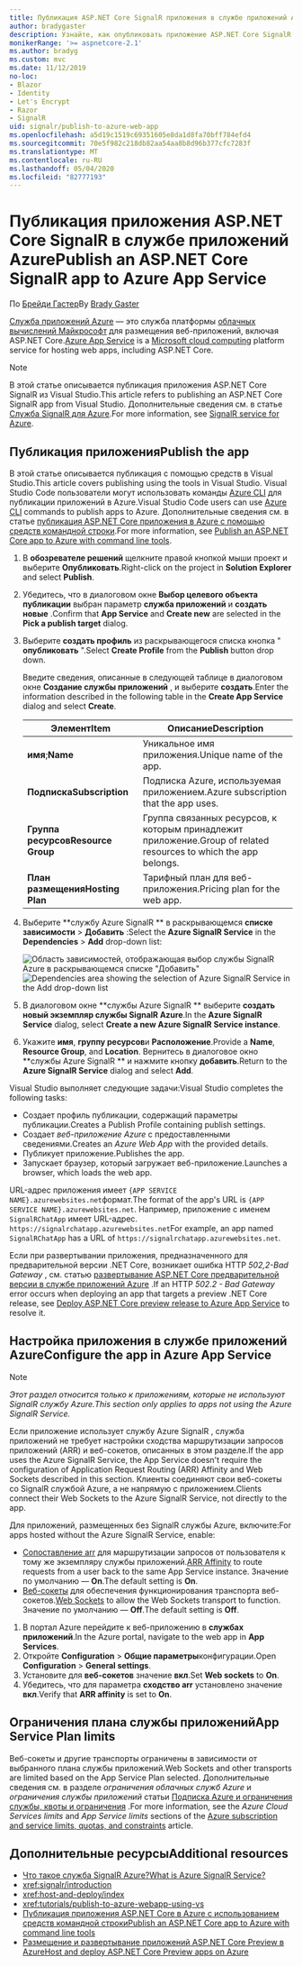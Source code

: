 ```yaml
---
title: Публикация ASP.NET Core SignalR приложения в службе приложений Azure
author: bradygaster
description: Узнайте, как опубликовать приложение ASP.NET Core SignalR в службе приложений Azure.
monikerRange: '>= aspnetcore-2.1'
ms.author: bradyg
ms.custom: mvc
ms.date: 11/12/2019
no-loc:
- Blazor
- Identity
- Let's Encrypt
- Razor
- SignalR
uid: signalr/publish-to-azure-web-app
ms.openlocfilehash: a5d19c1519c69351605e8da1d8fa70bff784efd4
ms.sourcegitcommit: 70e5f982c218db82aa54aa8b8d96b377cfc7283f
ms.translationtype: MT
ms.contentlocale: ru-RU
ms.lasthandoff: 05/04/2020
ms.locfileid: "82777193"
---
```

# <a name="publish-an-aspnet-core-signalr-app-to-azure-app-service"></a><span data-ttu-id="03729-103">Публикация приложения ASP.NET Core SignalR в службе приложений Azure</span><span class="sxs-lookup"><span data-stu-id="03729-103">Publish an ASP.NET Core SignalR app to Azure App Service</span></span>

<span data-ttu-id="03729-104">По [Брейди Гастер](https://twitter.com/bradygaster)</span><span class="sxs-lookup"><span data-stu-id="03729-104">By [Brady Gaster](https://twitter.com/bradygaster)</span></span>

<span data-ttu-id="03729-105">[Служба приложений Azure](/azure/app-service/app-service-web-overview) — это служба платформы [облачных вычислений Майкрософт](https://azure.microsoft.com/) для размещения веб-приложений, включая ASP.NET Core.</span><span class="sxs-lookup"><span data-stu-id="03729-105">[Azure App Service](/azure/app-service/app-service-web-overview) is a [Microsoft cloud computing](https://azure.microsoft.com/) platform service for hosting web apps, including ASP.NET Core.</span></span>

> [!NOTE]
> <span data-ttu-id="03729-106">В этой статье описывается публикация приложения ASP.NET Core SignalR из Visual Studio.</span><span class="sxs-lookup"><span data-stu-id="03729-106">This article refers to publishing an ASP.NET Core SignalR app from Visual Studio.</span></span> <span data-ttu-id="03729-107">Дополнительные сведения см. в статье [Служба SignalR для Azure](https://azure.microsoft.com/services/signalr-service).</span><span class="sxs-lookup"><span data-stu-id="03729-107">For more information, see [SignalR service for Azure](https://azure.microsoft.com/services/signalr-service).</span></span>

## <a name="publish-the-app"></a><span data-ttu-id="03729-108">Публикация приложения</span><span class="sxs-lookup"><span data-stu-id="03729-108">Publish the app</span></span>

<span data-ttu-id="03729-109">В этой статье описывается публикация с помощью средств в Visual Studio.</span><span class="sxs-lookup"><span data-stu-id="03729-109">This article covers publishing using the tools in Visual Studio.</span></span> <span data-ttu-id="03729-110">Visual Studio Code пользователи могут использовать команды [Azure CLI](/cli/azure) для публикации приложений в Azure.</span><span class="sxs-lookup"><span data-stu-id="03729-110">Visual Studio Code users can use [Azure CLI](/cli/azure) commands to publish apps to Azure.</span></span> <span data-ttu-id="03729-111">Дополнительные сведения см. в статье [публикация ASP.NET Core приложения в Azure с помощью средств командной строки](/azure/app-service/app-service-web-get-started-dotnet).</span><span class="sxs-lookup"><span data-stu-id="03729-111">For more information, see [Publish an ASP.NET Core app to Azure with command line tools](/azure/app-service/app-service-web-get-started-dotnet).</span></span>

1. <span data-ttu-id="03729-112">В **обозревателе решений** щелкните правой кнопкой мыши проект и выберите **Опубликовать**.</span><span class="sxs-lookup"><span data-stu-id="03729-112">Right-click on the project in **Solution Explorer** and select **Publish**.</span></span>

1. <span data-ttu-id="03729-113">Убедитесь, что в диалоговом окне **Выбор целевого объекта публикации** выбран параметр **служба приложений** и **создать новые** .</span><span class="sxs-lookup"><span data-stu-id="03729-113">Confirm that **App Service** and **Create new** are selected in the **Pick a publish target** dialog.</span></span>

1. <span data-ttu-id="03729-114">Выберите **создать профиль** из раскрывающегося списка кнопка " **опубликовать** ".</span><span class="sxs-lookup"><span data-stu-id="03729-114">Select **Create Profile** from the **Publish** button drop down.</span></span>

   <span data-ttu-id="03729-115">Введите сведения, описанные в следующей таблице в диалоговом окне **Создание службы приложений** , и выберите **создать**.</span><span class="sxs-lookup"><span data-stu-id="03729-115">Enter the information described in the following table in the **Create App Service** dialog and select **Create**.</span></span>

   | <span data-ttu-id="03729-116">Элемент</span><span class="sxs-lookup"><span data-stu-id="03729-116">Item</span></span>               | <span data-ttu-id="03729-117">Описание</span><span class="sxs-lookup"><span data-stu-id="03729-117">Description</span></span> |
   | ------------------ | ----------- |
   | <span data-ttu-id="03729-118">**имя**;</span><span class="sxs-lookup"><span data-stu-id="03729-118">**Name**</span></span>           | <span data-ttu-id="03729-119">Уникальное имя приложения.</span><span class="sxs-lookup"><span data-stu-id="03729-119">Unique name of the app.</span></span> |
   | <span data-ttu-id="03729-120">**Подписка**</span><span class="sxs-lookup"><span data-stu-id="03729-120">**Subscription**</span></span>   | <span data-ttu-id="03729-121">Подписка Azure, используемая приложением.</span><span class="sxs-lookup"><span data-stu-id="03729-121">Azure subscription that the app uses.</span></span> |
   | <span data-ttu-id="03729-122">**Группа ресурсов**</span><span class="sxs-lookup"><span data-stu-id="03729-122">**Resource Group**</span></span> | <span data-ttu-id="03729-123">Группа связанных ресурсов, к которым принадлежит приложение.</span><span class="sxs-lookup"><span data-stu-id="03729-123">Group of related resources to which the app belongs.</span></span> |
   | <span data-ttu-id="03729-124">**План размещения**</span><span class="sxs-lookup"><span data-stu-id="03729-124">**Hosting Plan**</span></span>   | <span data-ttu-id="03729-125">Тарифный план для веб-приложения.</span><span class="sxs-lookup"><span data-stu-id="03729-125">Pricing plan for the web app.</span></span> |

1. <span data-ttu-id="03729-126">Выберите \*\*службу Azure SignalR \*\* в раскрывающемся **списке зависимости** > **Добавить** :</span><span class="sxs-lookup"><span data-stu-id="03729-126">Select the **Azure SignalR Service** in the **Dependencies** > **Add** drop-down list:</span></span>

   <span data-ttu-id="03729-127">![Область зависимостей, отображающая выбор службы SignalR Azure в раскрывающемся списке "Добавить"](publish-to-azure-web-app/_static/signalr-service-dependency.png)</span><span class="sxs-lookup"><span data-stu-id="03729-127">![Dependencies area showing the selection of Azure SignalR Service in the Add drop-down list](publish-to-azure-web-app/_static/signalr-service-dependency.png)</span></span>

1. <span data-ttu-id="03729-128">В диалоговом окне \*\*службы Azure SignalR \*\* выберите **создать новый экземпляр службы SignalR Azure**.</span><span class="sxs-lookup"><span data-stu-id="03729-128">In the **Azure SignalR Service** dialog, select **Create a new Azure SignalR Service instance**.</span></span>

1. <span data-ttu-id="03729-129">Укажите **имя**, **группу ресурсов**и **Расположение**.</span><span class="sxs-lookup"><span data-stu-id="03729-129">Provide a **Name**, **Resource Group**, and **Location**.</span></span> <span data-ttu-id="03729-130">Вернитесь в диалоговое окно \*\*службы Azure SignalR \*\* и нажмите кнопку **добавить**.</span><span class="sxs-lookup"><span data-stu-id="03729-130">Return to the **Azure SignalR Service** dialog and select **Add**.</span></span>

<span data-ttu-id="03729-131">Visual Studio выполняет следующие задачи:</span><span class="sxs-lookup"><span data-stu-id="03729-131">Visual Studio completes the following tasks:</span></span>

* <span data-ttu-id="03729-132">Создает профиль публикации, содержащий параметры публикации.</span><span class="sxs-lookup"><span data-stu-id="03729-132">Creates a Publish Profile containing publish settings.</span></span>
* <span data-ttu-id="03729-133">Создает *веб-приложение Azure* с предоставленными сведениями.</span><span class="sxs-lookup"><span data-stu-id="03729-133">Creates an *Azure Web App* with the provided details.</span></span>
* <span data-ttu-id="03729-134">Публикует приложение.</span><span class="sxs-lookup"><span data-stu-id="03729-134">Publishes the app.</span></span>
* <span data-ttu-id="03729-135">Запускает браузер, который загружает веб-приложение.</span><span class="sxs-lookup"><span data-stu-id="03729-135">Launches a browser, which loads the web app.</span></span>

<span data-ttu-id="03729-136">URL-адрес приложения имеет `{APP SERVICE NAME}.azurewebsites.net`формат.</span><span class="sxs-lookup"><span data-stu-id="03729-136">The format of the app's URL is `{APP SERVICE NAME}.azurewebsites.net`.</span></span> <span data-ttu-id="03729-137">Например, приложение с именем `SignalRChatApp` имеет URL-адрес. `https://signalrchatapp.azurewebsites.net`</span><span class="sxs-lookup"><span data-stu-id="03729-137">For example, an app named `SignalRChatApp` has a URL of `https://signalrchatapp.azurewebsites.net`.</span></span>

<span data-ttu-id="03729-138">Если при развертывании приложения, предназначенного для предварительной версии .NET Core, возникает ошибка HTTP *502,2-Bad Gateway* , см. статью [развертывание ASP.NET Core предварительной версии в службе приложений Azure](xref:host-and-deploy/azure-apps/index#deploy-aspnet-core-preview-release-to-azure-app-service) .</span><span class="sxs-lookup"><span data-stu-id="03729-138">If an HTTP *502.2 - Bad Gateway* error occurs when deploying an app that targets a preview .NET Core release, see [Deploy ASP.NET Core preview release to Azure App Service](xref:host-and-deploy/azure-apps/index#deploy-aspnet-core-preview-release-to-azure-app-service) to resolve it.</span></span>

## <a name="configure-the-app-in-azure-app-service"></a><span data-ttu-id="03729-139">Настройка приложения в службе приложений Azure</span><span class="sxs-lookup"><span data-stu-id="03729-139">Configure the app in Azure App Service</span></span>

> [!NOTE]
> <span data-ttu-id="03729-140">*Этот раздел относится только к приложениям, которые не используют SignalR службу Azure.*</span><span class="sxs-lookup"><span data-stu-id="03729-140">*This section only applies to apps not using the Azure SignalR Service.*</span></span>
>
> <span data-ttu-id="03729-141">Если приложение использует службу Azure SignalR , служба приложений не требует настройки сходства маршрутизации запросов приложений (ARR) и веб-сокетов, описанных в этом разделе.</span><span class="sxs-lookup"><span data-stu-id="03729-141">If the app uses the Azure SignalR Service, the App Service doesn't require the configuration of Application Request Routing (ARR) Affinity and Web Sockets described in this section.</span></span> <span data-ttu-id="03729-142">Клиенты соединяют свои веб-сокеты со SignalR службой Azure, а не напрямую с приложением.</span><span class="sxs-lookup"><span data-stu-id="03729-142">Clients connect their Web Sockets to the Azure SignalR Service, not directly to the app.</span></span>

<span data-ttu-id="03729-143">Для приложений, размещенных без SignalR службы Azure, включите:</span><span class="sxs-lookup"><span data-stu-id="03729-143">For apps hosted without the Azure SignalR Service, enable:</span></span>

* <span data-ttu-id="03729-144">[Сопоставление arr](https://azure.github.io/AppService/2016/05/16/Disable-Session-affinity-cookie-(ARR-cookie)-for-Azure-web-apps.html) для маршрутизации запросов от пользователя к тому же экземпляру службы приложений.</span><span class="sxs-lookup"><span data-stu-id="03729-144">[ARR Affinity](https://azure.github.io/AppService/2016/05/16/Disable-Session-affinity-cookie-(ARR-cookie)-for-Azure-web-apps.html) to route requests from a user back to the same App Service instance.</span></span> <span data-ttu-id="03729-145">Значение по умолчанию — **On**.</span><span class="sxs-lookup"><span data-stu-id="03729-145">The default setting is **On**.</span></span>
* <span data-ttu-id="03729-146">[Веб-сокеты](xref:fundamentals/websockets) для обеспечения функционирования транспорта веб-сокетов.</span><span class="sxs-lookup"><span data-stu-id="03729-146">[Web Sockets](xref:fundamentals/websockets) to allow the Web Sockets transport to function.</span></span> <span data-ttu-id="03729-147">Значение по умолчанию — **Off**.</span><span class="sxs-lookup"><span data-stu-id="03729-147">The default setting is **Off**.</span></span>

1. <span data-ttu-id="03729-148">В портал Azure перейдите к веб-приложению в **службах приложений**.</span><span class="sxs-lookup"><span data-stu-id="03729-148">In the Azure portal, navigate to the web app in **App Services**.</span></span>
1. <span data-ttu-id="03729-149">Откройте **Configuration** > **Общие параметры**конфигурации.</span><span class="sxs-lookup"><span data-stu-id="03729-149">Open **Configuration** > **General settings**.</span></span>
1. <span data-ttu-id="03729-150">Установите для **веб-сокетов** значение **вкл**.</span><span class="sxs-lookup"><span data-stu-id="03729-150">Set **Web sockets** to **On**.</span></span>
1. <span data-ttu-id="03729-151">Убедитесь, что для параметра **сходство arr** установлено значение **вкл**.</span><span class="sxs-lookup"><span data-stu-id="03729-151">Verify that **ARR affinity** is set to **On**.</span></span>

## <a name="app-service-plan-limits"></a><span data-ttu-id="03729-152">Ограничения плана службы приложений</span><span class="sxs-lookup"><span data-stu-id="03729-152">App Service Plan limits</span></span>

<span data-ttu-id="03729-153">Веб-сокеты и другие транспорты ограничены в зависимости от выбранного плана службы приложений.</span><span class="sxs-lookup"><span data-stu-id="03729-153">Web Sockets and other transports are limited based on the App Service Plan selected.</span></span> <span data-ttu-id="03729-154">Дополнительные сведения см. в разделе *ограничения облачных служб Azure* и *ограничения службы приложений* статьи [Подписка Azure и ограничения службы, квоты и ограничения](/azure/azure-subscription-service-limits#app-service-limits) .</span><span class="sxs-lookup"><span data-stu-id="03729-154">For more information, see the *Azure Cloud Services limits* and *App Service limits* sections of the [Azure subscription and service limits, quotas, and constraints](/azure/azure-subscription-service-limits#app-service-limits) article.</span></span>

## <a name="additional-resources"></a><span data-ttu-id="03729-155">Дополнительные ресурсы</span><span class="sxs-lookup"><span data-stu-id="03729-155">Additional resources</span></span>

* <span data-ttu-id="03729-156">[Что такое служба SignalR Azure?](/azure/azure-signalr/signalr-overview)</span><span class="sxs-lookup"><span data-stu-id="03729-156">[What is Azure SignalR Service?](/azure/azure-signalr/signalr-overview)</span></span>
* <xref:signalr/introduction>
* <xref:host-and-deploy/index>
* <xref:tutorials/publish-to-azure-webapp-using-vs>
* [<span data-ttu-id="03729-157">Публикация приложения ASP.NET Core в Azure с использованием средств командной строки</span><span class="sxs-lookup"><span data-stu-id="03729-157">Publish an ASP.NET Core app to Azure with command line tools</span></span>](/azure/app-service/app-service-web-get-started-dotnet)
* [<span data-ttu-id="03729-158">Размещение и развертывание приложений ASP.NET Core Preview в Azure</span><span class="sxs-lookup"><span data-stu-id="03729-158">Host and deploy ASP.NET Core Preview apps on Azure</span></span>](xref:host-and-deploy/azure-apps/index#deploy-aspnet-core-preview-release-to-azure-app-service)
